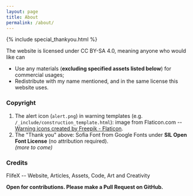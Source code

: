 ```yaml
---
layout: page
title: About
permalink: /about/
---
```


{% include special_thankyou.html %}

The website is licensed under CC BY-SA 4.0, meaning anyone who would like can

- Use any materials (**excluding specified assets listed below**) for commercial usages;
- Redistribute with my name mentioned, and in the same license this website uses.

### Copyright

1. The alert icon (`alert.png`) in warning templates (e.g. `/_include/construction_template.html`): image from Flaticon.com -- 
<a href="https://www.flaticon.com/free-icons/warning" title="warning icons">Warning icons created by Freepik - Flaticon</a>.  
2. The "Thank you" above: Sofia Font from Google Fonts under **SIL Open Font License** (no attribution required).  
*(more to come)*

### Credits

FlifeX -- Website, Articles, Assets, Code, Art and Creativity

**Open for contributions. Please make a Pull Request on GitHub.**